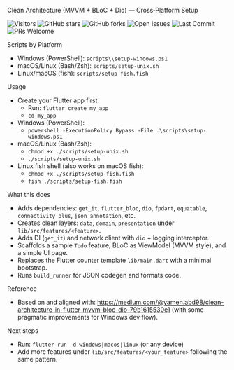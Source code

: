 Clean Architecture (MVVM + BLoC + Dio) — Cross‑Platform Setup

![Visitors](https://hits.seeyoufarm.com/api/count/incr/badge.svg?url=https://github.com/Amir-beigi-84/flutter-clean-architecture&count_bg=%2379C83D&title_bg=%23555555&icon=flutter.svg&icon_color=%23FFFFFF&title=visits&edge_flat=false)
![GitHub stars](https://img.shields.io/github/stars/Amir-beigi-84/flutter-clean-architecture?style=social)
![GitHub forks](https://img.shields.io/github/forks/Amir-beigi-84/flutter-clean-architecture?style=social)
![Open Issues](https://img.shields.io/github/issues/Amir-beigi-84/flutter-clean-architecture)
![Last Commit](https://img.shields.io/github/last-commit/Amir-beigi-84/flutter-clean-architecture)
![PRs Welcome](https://img.shields.io/badge/PRs-welcome-brightgreen.svg)

Scripts by Platform

- Windows (PowerShell): `scripts\\setup-windows.ps1`
- macOS/Linux (Bash/Zsh): `scripts/setup-unix.sh`
- Linux/macOS (fish): `scripts/setup-fish.fish`

Usage

- Create your Flutter app first:
  - Run: `flutter create my_app`
  - `cd my_app`
- Windows (PowerShell):
  - `powershell -ExecutionPolicy Bypass -File .\scripts\setup-windows.ps1`
- macOS/Linux (Bash/Zsh):
  - `chmod +x ./scripts/setup-unix.sh`
  - `./scripts/setup-unix.sh`
- Linux fish shell (also works on macOS fish):
  - `chmod +x ./scripts/setup-fish.fish`
  - `fish ./scripts/setup-fish.fish`

What this does

- Adds dependencies: `get_it`, `flutter_bloc`, `dio`, `fpdart`, `equatable`, `connectivity_plus`, `json_annotation`, etc.
- Creates clean layers: `data`, `domain`, `presentation` under `lib/src/features/<feature>`.
- Adds DI (`get_it`) and network client with `dio` + logging interceptor.
- Scaffolds a sample `Todo` feature, BLoC as ViewModel (MVVM style), and a simple UI page.
- Replaces the Flutter counter template `lib/main.dart` with a minimal bootstrap.
- Runs `build_runner` for JSON codegen and formats code.

Reference

- Based on and aligned with: https://medium.com/@yamen.abd98/clean-architecture-in-flutter-mvvm-bloc-dio-79b1615530e1 (with some pragmatic improvements for Windows dev flow).

Next steps

- Run: `flutter run -d windows|macos|linux` (or any device)
- Add more features under `lib/src/features/<your_feature>` following the same pattern.
